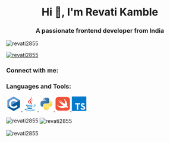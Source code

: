 <h1 align="center">Hi 👋, I'm Revati Kamble</h1>
<h3 align="center">A passionate frontend developer from India</h3>

<p align="left"> <img src="https://komarev.com/ghpvc/?username=revati2855&label=Profile%20views&color=0e75b6&style=flat" alt="revati2855" /> </p>

<p align="left"> <a href="https://github.com/ryo-ma/github-profile-trophy"><img src="https://github-profile-trophy.vercel.app/?username=revati2855" alt="revati2855" /></a> </p>

<h3 align="left">Connect with me:</h3>
<p align="left">
</p>

<h3 align="left">Languages and Tools:</h3>
<p align="left"> <a href="https://www.cprogramming.com/" target="_blank" rel="noreferrer"> <img src="https://raw.githubusercontent.com/devicons/devicon/master/icons/c/c-original.svg" alt="c" width="40" height="40"/> </a> <a href="https://www.java.com" target="_blank" rel="noreferrer"> <img src="https://raw.githubusercontent.com/devicons/devicon/master/icons/java/java-original.svg" alt="java" width="40" height="40"/> </a> <a href="https://www.python.org" target="_blank" rel="noreferrer"> <img src="https://raw.githubusercontent.com/devicons/devicon/master/icons/python/python-original.svg" alt="python" width="40" height="40"/> </a> <a href="https://developer.apple.com/swift/" target="_blank" rel="noreferrer"> <img src="https://raw.githubusercontent.com/devicons/devicon/master/icons/swift/swift-original.svg" alt="swift" width="40" height="40"/> </a> <a href="https://www.typescriptlang.org/" target="_blank" rel="noreferrer"> <img src="https://raw.githubusercontent.com/devicons/devicon/master/icons/typescript/typescript-original.svg" alt="typescript" width="40" height="40"/> </a> </p>

<p><img align="left" src="https://github-readme-stats.vercel.app/api/top-langs?username=revati2855&show_icons=true&locale=en&layout=compact" alt="revati2855" /></p>

<p>&nbsp;<img align="center" src="https://github-readme-stats.vercel.app/api?username=revati2855&show_icons=true&locale=en" alt="revati2855" /></p>

<p><img align="center" src="https://github-readme-streak-stats.herokuapp.com/?user=revati2855&" alt="revati2855" /></p>
